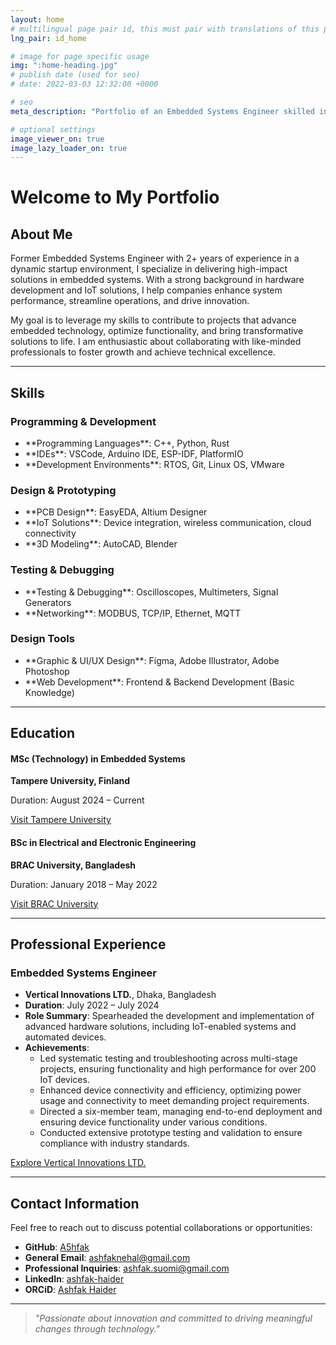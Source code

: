 ```yaml
---
layout: home
# multilingual page pair id, this must pair with translations of this page. (This name must be unique)
lng_pair: id_home

# image for page specific usage
img: ":home-heading.jpg"
# publish date (used for seo)
# date: 2022-03-03 12:32:00 +0000

# seo
meta_description: "Portfolio of an Embedded Systems Engineer skilled in IoT, PCB design, prototyping, and automation."

# optional settings
image_viewer_on: true
image_lazy_loader_on: true
---
```


# Welcome to My Portfolio

## About Me
Former Embedded Systems Engineer with 2+ years of experience in a dynamic startup environment, I specialize in delivering high-impact solutions in embedded systems. With a strong background in hardware development and IoT solutions, I help companies enhance system performance, streamline operations, and drive innovation.

My goal is to leverage my skills to contribute to projects that advance embedded technology, optimize functionality, and bring transformative solutions to life. I am enthusiastic about collaborating with like-minded professionals to foster growth and achieve technical excellence.

---

## Skills

<div class="skills-container">
  <div class="skills-category">
    <h3>Programming & Development</h3>
    <ul>
      <li><i class="fab fa-python"></i> **Programming Languages**: C++, Python, Rust</li>
      <li><i class="fab fa-android"></i> **IDEs**: VSCode, Arduino IDE, ESP-IDF, PlatformIO</li>
      <li><i class="fab fa-linux"></i> **Development Environments**: RTOS, Git, Linux OS, VMware</li>
    </ul>
  </div>
  
  <div class="skills-category">
    <h3>Design & Prototyping</h3>
    <ul>
      <li><i class="fas fa-cogs"></i> **PCB Design**: EasyEDA, Altium Designer</li>
      <li><i class="fas fa-plug"></i> **IoT Solutions**: Device integration, wireless communication, cloud connectivity</li>
      <li><i class="fab fa-autoprefixer"></i> **3D Modeling**: AutoCAD, Blender</li>
    </ul>
  </div>

  <div class="skills-category">
    <h3>Testing & Debugging</h3>
    <ul>
      <li><i class="fas fa-wrench"></i> **Testing & Debugging**: Oscilloscopes, Multimeters, Signal Generators</li>
      <li><i class="fas fa-network-wired"></i> **Networking**: MODBUS, TCP/IP, Ethernet, MQTT</li>
    </ul>
  </div>

  <div class="skills-category">
    <h3>Design Tools</h3>
    <ul>
      <li><i class="fab fa-figma"></i> **Graphic & UI/UX Design**: Figma, Adobe Illustrator, Adobe Photoshop</li>
      <li><i class="fas fa-code"></i> **Web Development**: Frontend & Backend Development (Basic Knowledge)</li>
    </ul>
  </div>
</div>

---

## Education

<div class="card">
  <h4>MSc (Technology) in Embedded Systems</h4>
  <p><strong>Tampere University, Finland</strong></p>
  <p>Duration: August 2024 – Current</p>
  <a href="https://www.tuni.fi/fi" target="_blank" class="btn">Visit Tampere University</a>
</div>

<div class="card">
  <h4>BSc in Electrical and Electronic Engineering</h4>
  <p><strong>BRAC University, Bangladesh</strong></p>
  <p>Duration: January 2018 – May 2022</p>
  <a href="https://www.bracu.ac.bd/" target="_blank" class="btn">Visit BRAC University</a>
</div>

---

## Professional Experience

### Embedded Systems Engineer
- **Vertical Innovations LTD.**, Dhaka, Bangladesh
- **Duration**: July 2022 – July 2024
- **Role Summary**: Spearheaded the development and implementation of advanced hardware solutions, including IoT-enabled systems and automated devices.
- **Achievements**:
  - Led systematic testing and troubleshooting across multi-stage projects, ensuring functionality and high performance for over 200 IoT devices.
  - Enhanced device connectivity and efficiency, optimizing power usage and connectivity to meet demanding project requirements.
  - Directed a six-member team, managing end-to-end deployment and ensuring device functionality under various conditions.
  - Conducted extensive prototype testing and validation to ensure compliance with industry standards.

<a href="https://www.vertical-innovations.com/" class="btn">Explore Vertical Innovations LTD.</a>

---

## Contact Information

Feel free to reach out to discuss potential collaborations or opportunities:

- **GitHub**: [A5hfak](https://github.com/A5hfak)
- **General Email**: [ashfaknehal@gmail.com](mailto:ashfaknehal@gmail.com)
- **Professional Inquiries**: [ashfak.suomi@gmail.com](mailto:ashfak.suomi@gmail.com)
- **LinkedIn**: [ashfak-haider](https://linkedin.com/in/ashfak-haider)
- **ORCiD**: [Ashfak Haider](https://orcid.org/0009-0009-9098-2039)

---

> *"Passionate about innovation and committed to driving meaningful changes through technology."*
